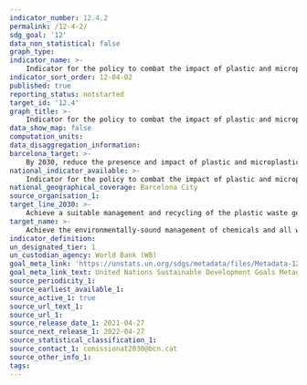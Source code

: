 ```yaml
---
indicator_number: 12.4.2
permalink: /12-4-2/
sdg_goal: '12'
data_non_statistical: false
graph_type: 
indicator_name: >-
    Indicator for the policy to combat the impact of plastic and microplastics on Barcelona’s environment (to be determined)
indicator_sort_order: 12-04-02
published: true
reporting_status: notstarted
target_id: '12.4'
graph_title: >-
    Indicator for the policy to combat the impact of plastic and microplastics on Barcelona’s environment (to be determined)
data_show_map: false
computation_units: 
data_disaggregation_information:
barcelona_target: >-
    By 2030, reduce the presence and impact of plastic and microplastics in Barcelona’s environment
national_indicator_available: >-
    Indicator for the policy to combat the impact of plastic and microplastics on Barcelona’s environment (to be determined)
national_geographical_coverage: Barcelona City
source_organisation_1: 
target_line_2030: >-
    Achieve a suitable management and recycling of the plastic waste generated. Target value 2030: Pending data
target_name: >-
    Achieve the environmentally-sound management of chemicals and all waste products throughout their life cycle, in accordance with agreed international frameworks, and significantly reduce their release into the atmosphere, water and soil in order to minimise their adverse impacts on human health and the environment
indicator_definition:
un_designated_tier: 1
un_custodian_agency: World Bank (WB)
goal_meta_link: 'https://unstats.un.org/sdgs/metadata/files/Metadata-12-04-02.pdf'
goal_meta_link_text: United Nations Sustainable Development Goals Metadata (pdf 894kB)
source_periodicity_1: 
source_earliest_available_1: 
source_active_1: true
source_url_text_1:
source_url_1: 
source_release_date_1: 2021-04-27
source_next_release_1: 2022-04-27
source_statistical_classification_1: 
source_contact_1: comissionat2030@bcn.cat
source_other_info_1:
tags:
---
```

